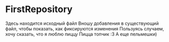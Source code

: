 # FirstRepository
Здесь находится исходный файл
Вношу добавления в существующий файл, чтобы показать, как фиксируются изменения
Пользуясь случаем, хочу сказать, что я люблю пиццу
Пицца топчик :3 
А еще пельмешки)

